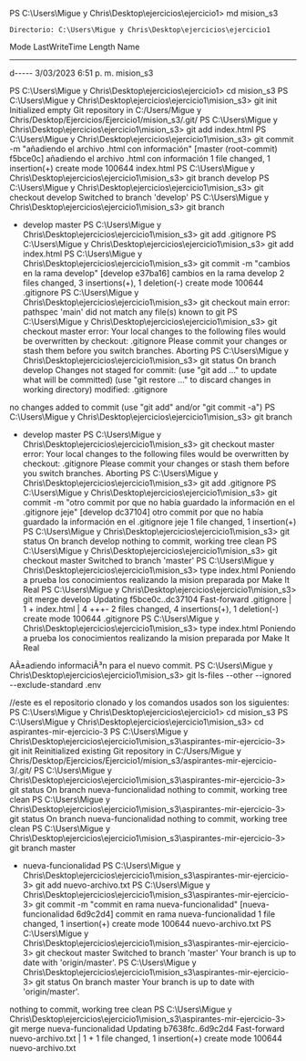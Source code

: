 PS C:\Users\Migue y Chris\Desktop\ejercicios\ejercicio1> md mision_s3


    Directorio: C:\Users\Migue y Chris\Desktop\ejercicios\ejercicio1


Mode                LastWriteTime         Length Name
----                -------------         ------ ----
d-----      3/03/2023  6:51 p. m.                mision_s3


PS C:\Users\Migue y Chris\Desktop\ejercicios\ejercicio1> cd mision_s3
PS C:\Users\Migue y Chris\Desktop\ejercicios\ejercicio1\mision_s3> git init
Initialized empty Git repository in C:/Users/Migue y Chris/Desktop/Ejercicios/Ejercicio1/mision_s3/.git/
PS C:\Users\Migue y Chris\Desktop\ejercicios\ejercicio1\mision_s3> git add index.html
PS C:\Users\Migue y Chris\Desktop\ejercicios\ejercicio1\mision_s3> git commit -m "añadiendo el archivo .html con información"
[master (root-commit) f5bce0c] añadiendo el archivo .html con información
 1 file changed, 1 insertion(+)
 create mode 100644 index.html
PS C:\Users\Migue y Chris\Desktop\ejercicios\ejercicio1\mision_s3> git branch develop
PS C:\Users\Migue y Chris\Desktop\ejercicios\ejercicio1\mision_s3> git checkout develop
Switched to branch 'develop'
PS C:\Users\Migue y Chris\Desktop\ejercicios\ejercicio1\mision_s3> git branch
* develop
  master
PS C:\Users\Migue y Chris\Desktop\ejercicios\ejercicio1\mision_s3> git add .gitignore
PS C:\Users\Migue y Chris\Desktop\ejercicios\ejercicio1\mision_s3> git add index.html
PS C:\Users\Migue y Chris\Desktop\ejercicios\ejercicio1\mision_s3> git commit -m "cambios en la rama develop"
[develop e37ba16] cambios en la rama develop
 2 files changed, 3 insertions(+), 1 deletion(-)
 create mode 100644 .gitignore
PS C:\Users\Migue y Chris\Desktop\ejercicios\ejercicio1\mision_s3> git checkout main
error: pathspec 'main' did not match any file(s) known to git
PS C:\Users\Migue y Chris\Desktop\ejercicios\ejercicio1\mision_s3> git checkout master
error: Your local changes to the following files would be overwritten by checkout:
        .gitignore
Please commit your changes or stash them before you switch branches.
Aborting
PS C:\Users\Migue y Chris\Desktop\ejercicios\ejercicio1\mision_s3> git status
On branch develop
Changes not staged for commit:
  (use "git add <file>..." to update what will be committed)
  (use "git restore <file>..." to discard changes in working directory)
        modified:   .gitignore

no changes added to commit (use "git add" and/or "git commit -a")
PS C:\Users\Migue y Chris\Desktop\ejercicios\ejercicio1\mision_s3> git branch
* develop
  master
PS C:\Users\Migue y Chris\Desktop\ejercicios\ejercicio1\mision_s3> git checkout master
error: Your local changes to the following files would be overwritten by checkout:
        .gitignore
Please commit your changes or stash them before you switch branches.
Aborting
PS C:\Users\Migue y Chris\Desktop\ejercicios\ejercicio1\mision_s3> git add .gitignore
PS C:\Users\Migue y Chris\Desktop\ejercicios\ejercicio1\mision_s3> git commit -m "otro commit por que no había guardado la información en el .gitignore jeje"
[develop dc37104] otro commit por que no había guardado la información en el .gitignore jeje
 1 file changed, 1 insertion(+)
PS C:\Users\Migue y Chris\Desktop\ejercicios\ejercicio1\mision_s3> git status
On branch develop
nothing to commit, working tree clean
PS C:\Users\Migue y Chris\Desktop\ejercicios\ejercicio1\mision_s3> git checkout master
Switched to branch 'master'
PS C:\Users\Migue y Chris\Desktop\ejercicios\ejercicio1\mision_s3> type index.html
Poniendo a prueba los conocimientos realizando la mision preparada por Make It Real
PS C:\Users\Migue y Chris\Desktop\ejercicios\ejercicio1\mision_s3> git merge develop
Updating f5bce0c..dc37104
Fast-forward
 .gitignore | 1 +
 index.html | 4 +++-
 2 files changed, 4 insertions(+), 1 deletion(-)
 create mode 100644 .gitignore
PS C:\Users\Migue y Chris\Desktop\ejercicios\ejercicio1\mision_s3> type index.html
Poniendo a prueba los conocimientos realizando la mision preparada por Make It Real

AÃ±adiendo informaciÃ³n para el nuevo commit.
PS C:\Users\Migue y Chris\Desktop\ejercicios\ejercicio1\mision_s3> git ls-files --other --ignored --exclude-standard
.env


//este es el repositorio clonado y los comandos usados son los siguientes:
PS C:\Users\Migue y Chris\Desktop\ejercicios\ejercicio1> cd mision_s3
PS C:\Users\Migue y Chris\Desktop\ejercicios\ejercicio1\mision_s3> cd aspirantes-mir-ejercicio-3
PS C:\Users\Migue y Chris\Desktop\ejercicios\ejercicio1\mision_s3\aspirantes-mir-ejercicio-3> git init
Reinitialized existing Git repository in C:/Users/Migue y Chris/Desktop/Ejercicios/Ejercicio1/mision_s3/aspirantes-mir-ejercicio-3/.git/
PS C:\Users\Migue y Chris\Desktop\ejercicios\ejercicio1\mision_s3\aspirantes-mir-ejercicio-3> git status
On branch nueva-funcionalidad
nothing to commit, working tree clean
PS C:\Users\Migue y Chris\Desktop\ejercicios\ejercicio1\mision_s3\aspirantes-mir-ejercicio-3> git status
On branch nueva-funcionalidad
nothing to commit, working tree clean
PS C:\Users\Migue y Chris\Desktop\ejercicios\ejercicio1\mision_s3\aspirantes-mir-ejercicio-3> git branch
  master
* nueva-funcionalidad
PS C:\Users\Migue y Chris\Desktop\ejercicios\ejercicio1\mision_s3\aspirantes-mir-ejercicio-3> git add nuevo-archivo.txt
PS C:\Users\Migue y Chris\Desktop\ejercicios\ejercicio1\mision_s3\aspirantes-mir-ejercicio-3> git commit -m "commit en rama nueva-funcionalidad"
[nueva-funcionalidad 6d9c2d4] commit en rama nueva-funcionalidad
 1 file changed, 1 insertion(+)
 create mode 100644 nuevo-archivo.txt
PS C:\Users\Migue y Chris\Desktop\ejercicios\ejercicio1\mision_s3\aspirantes-mir-ejercicio-3> git checkout master
Switched to branch 'master'
Your branch is up to date with 'origin/master'.
PS C:\Users\Migue y Chris\Desktop\ejercicios\ejercicio1\mision_s3\aspirantes-mir-ejercicio-3> git status
On branch master
Your branch is up to date with 'origin/master'.

nothing to commit, working tree clean
PS C:\Users\Migue y Chris\Desktop\ejercicios\ejercicio1\mision_s3\aspirantes-mir-ejercicio-3> git merge nueva-funcionalidad
Updating b7638fc..6d9c2d4
Fast-forward
 nuevo-archivo.txt | 1 +
 1 file changed, 1 insertion(+)
 create mode 100644 nuevo-archivo.txt
